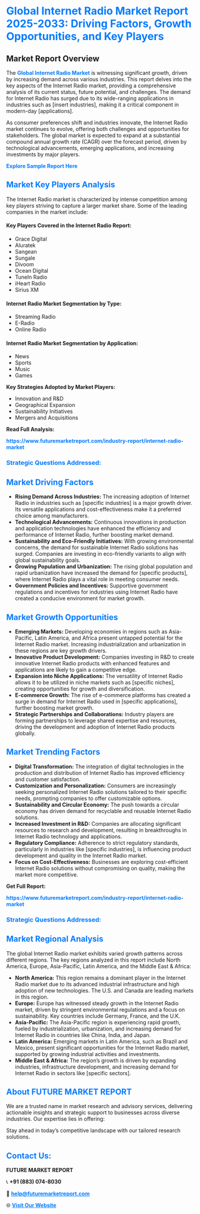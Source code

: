 <h1 style="color: #007BFF;">Global Internet Radio Market Report 2025-2033: Driving Factors, Growth Opportunities, and Key Players</h1>

<section id="overview">
<h2>Market Report Overview</h2>
<p>The <a href="https://www.futuremarketreport.com/industry-report/internet-radio-market" style="color: #007BFF; text-decoration: none;"><strong>Global Internet Radio Market</strong></a> is witnessing significant growth, driven by increasing demand across various industries. This report delves into the key aspects of the Internet Radio market, providing a comprehensive analysis of its current status, future potential, and challenges. The demand for Internet Radio has surged due to its wide-ranging applications in industries such as [insert industries], making it a critical component in modern-day [applications].</p>
<p>As consumer preferences shift and industries innovate, the Internet Radio market continues to evolve, offering both challenges and opportunities for stakeholders. The global market is expected to expand at a substantial compound annual growth rate (CAGR) over the forecast period, driven by technological advancements, emerging applications, and increasing investments by major players.</p>
</section>

<section id="overview">
<p><a href="https://www.futuremarketreport.com/request-sample/reportId=101721" style="color: #007BFF; text-decoration: none;"><strong>Explore Sample Report Here</strong></a></p>
</section>

<section id="key-players">
<h2 style="color: #007BFF;">Market Key Players Analysis</h2>
<p>The Internet Radio market is characterized by intense competition among key players striving to capture a larger market share. Some of the leading companies in the market include:</p>
<h4>Key Players Covered in the Internet Radio Report:</h4>
<ul><li>Grace Digital</li><li>Aluratek</li><li>Sangean</li><li>Sungale</li><li>Divoom</li><li>Ocean Digital</li><li>TuneIn Radio</li><li>iHeart Radio</li><li>Sirius XM</li></ul>
<h4>Internet Radio Market Segmentation by Type:</h4>
<ul><li>Streaming Radio</li><li>E-Radio</li><li>Online Radio</li></ul>

<h4>Internet Radio Market Segmentation by Application:</h4>
<ul><li>News</li><li>Sports</li><li>Music</li><li>Games</li></ul>
<p><strong>Key Strategies Adopted by Market Players:</strong></p>
<ul>
<li>Innovation and R&D</li>
<li>Geographical Expansion</li>
<li>Sustainability Initiatives</li>
<li>Mergers and Acquisitions</li>
</ul>
</section>

<section>
<p><strong>Read Full Analysis: </strong></p><a href="https://www.futuremarketreport.com/industry-report/internet-radio-market" style="color: #007BFF; text-decoration: none;"><strong>https://www.futuremarketreport.com/industry-report/internet-radio-market</strong></a>
<h3 style="color: #007BFF;">Strategic Questions Addressed:</h3>
</section>

<section id="driving-factors">
<h2 style="color: #007BFF;">Market Driving Factors</h2>
<ul>
<li><strong>Rising Demand Across Industries:</strong> The increasing adoption of Internet Radio in industries such as [specific industries] is a major growth driver. Its versatile applications and cost-effectiveness make it a preferred choice among manufacturers.</li>
<li><strong>Technological Advancements:</strong> Continuous innovations in production and application technologies have enhanced the efficiency and performance of Internet Radio, further boosting market demand.</li>
<li><strong>Sustainability and Eco-Friendly Initiatives:</strong> With growing environmental concerns, the demand for sustainable Internet Radio solutions has surged. Companies are investing in eco-friendly variants to align with global sustainability goals.</li>
<li><strong>Growing Population and Urbanization:</strong> The rising global population and rapid urbanization have increased the demand for [specific products], where Internet Radio plays a vital role in meeting consumer needs.</li>
<li><strong>Government Policies and Incentives:</strong> Supportive government regulations and incentives for industries using Internet Radio have created a conducive environment for market growth.</li>
</ul>
</section>

<section id="growth-opportunities">
<h2 style="color: #007BFF;">Market Growth Opportunities</h2>
<ul>
<li><strong>Emerging Markets:</strong> Developing economies in regions such as Asia-Pacific, Latin America, and Africa present untapped potential for the Internet Radio market. Increasing industrialization and urbanization in these regions are key growth drivers.</li>
<li><strong>Innovative Product Development:</strong> Companies investing in R&D to create innovative Internet Radio products with enhanced features and applications are likely to gain a competitive edge.</li>
<li><strong>Expansion into Niche Applications:</strong> The versatility of Internet Radio allows it to be utilized in niche markets such as [specific niches], creating opportunities for growth and diversification.</li>
<li><strong>E-commerce Growth:</strong> The rise of e-commerce platforms has created a surge in demand for Internet Radio used in [specific applications], further boosting market growth.</li>
<li><strong>Strategic Partnerships and Collaborations:</strong> Industry players are forming partnerships to leverage shared expertise and resources, driving the development and adoption of Internet Radio products globally.</li>
</ul>
</section>

<section id="trending-factors">
<h2 style="color: #007BFF;">Market Trending Factors</h2>
<ul>
<li><strong>Digital Transformation:</strong> The integration of digital technologies in the production and distribution of Internet Radio has improved efficiency and customer satisfaction.</li>
<li><strong>Customization and Personalization:</strong> Consumers are increasingly seeking personalized Internet Radio solutions tailored to their specific needs, prompting companies to offer customizable options.</li>
<li><strong>Sustainability and Circular Economy:</strong> The push towards a circular economy has driven demand for recyclable and reusable Internet Radio solutions.</li>
<li><strong>Increased Investment in R&D:</strong> Companies are allocating significant resources to research and development, resulting in breakthroughs in Internet Radio technology and applications.</li>
<li><strong>Regulatory Compliance:</strong> Adherence to strict regulatory standards, particularly in industries like [specific industries], is influencing product development and quality in the Internet Radio market.</li>
<li><strong>Focus on Cost-Effectiveness:</strong> Businesses are exploring cost-efficient Internet Radio solutions without compromising on quality, making the market more competitive.</li>
</ul>
</section>

<section>
<p><strong>Get Full Report: </strong></p><a href="https://www.futuremarketreport.com/industry-report/internet-radio-market" style="color: #007BFF; text-decoration: none;"><strong>https://www.futuremarketreport.com/industry-report/internet-radio-market</strong></a>
<h3 style="color: #007BFF;">Strategic Questions Addressed:</h3>
</section>


<section id="regional-analysis">
<h2 style="color: #007BFF;">Market Regional Analysis</h2>
<p>The global Internet Radio market exhibits varied growth patterns across different regions. The key regions analyzed in this report include North America, Europe, Asia-Pacific, Latin America, and the Middle East & Africa:</p>
<ul>
<li><strong>North America:</strong> This region remains a dominant player in the Internet Radio market due to its advanced industrial infrastructure and high adoption of new technologies. The U.S. and Canada are leading markets in this region.</li>
<li><strong>Europe:</strong> Europe has witnessed steady growth in the Internet Radio market, driven by stringent environmental regulations and a focus on sustainability. Key countries include Germany, France, and the U.K.</li>
<li><strong>Asia-Pacific:</strong> The Asia-Pacific region is experiencing rapid growth, fueled by industrialization, urbanization, and increasing demand for Internet Radio in countries like China, India, and Japan.</li>
<li><strong>Latin America:</strong> Emerging markets in Latin America, such as Brazil and Mexico, present significant opportunities for the Internet Radio market, supported by growing industrial activities and investments.</li>
<li><strong>Middle East & Africa:</strong> The region’s growth is driven by expanding industries, infrastructure development, and increasing demand for Internet Radio in sectors like [specific sectors].</li>
</ul>
</section>

<footer>
<h2 style="color: #007BFF;">About FUTURE MARKET REPORT</h2>
<p>We are a trusted name in market research and advisory services, delivering actionable insights and strategic support to businesses across diverse industries. Our expertise lies in offering:</p>

<p>Stay ahead in today’s competitive landscape with our tailored research solutions.</p>

<h2 style="color: #007BFF;">Contact Us:</h2>
<p><strong>FUTURE MARKET REPORT</strong></p>
<p>📞 <strong>+91 (883) 074-8030</strong></p>
<p>📧 <strong><a href="mailto:help@futuremarketreport.com" style="color: #007BFF;">help@futuremarketreport.com</a></strong></p>
<p>🌐 <strong><a href="https://www.futuremarketreport.com/" style="color: #007BFF;">Visit Our Website</a></strong></p>
</footer>